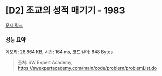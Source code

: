 # [D2] 조교의 성적 매기기 - 1983 

[문제 링크](https://swexpertacademy.com/main/code/problem/problemDetail.do?contestProbId=AV5PwGK6AcIDFAUq) 

### 성능 요약

메모리: 28,864 KB, 시간: 164 ms, 코드길이: 848 Bytes



> 출처: SW Expert Academy, https://swexpertacademy.com/main/code/problem/problemList.do